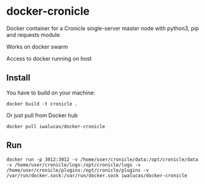 # docker-cronicle
Docker container for a Cronicle single-server master node with python3, pip and requests module.

Works on docker swarm

Access to docker running on host

## Install
You have to build on your machine:
```
docker build -t cronicle .
```

Or just pull from Docker hub

`docker pull iwalucas/docker-cronicle`

## Run

`docker run -p 3012:3012 -v /home/user/cronicle/data:/opt/cronicle/data -v /home/user/cronicle/logs:/opt/cronicle/logs -v /home/user/cronicle/plugins:/opt/cronicle/plugins -v /var/run/docker.sock:/var/run/docker.sock iwalucas/docker-cronicle`
